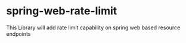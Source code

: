 # spring-web-rate-limit
This Library will add rate limit capability on spring web based resource endpoints
